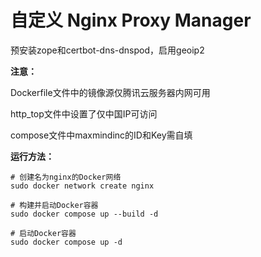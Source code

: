 # 自定义 Nginx Proxy Manager
预安装zope和certbot-dns-dnspod，启用geoip2

**注意：**

Dockerfile文件中的镜像源仅腾讯云服务器内网可用

http_top文件中设置了仅中国IP可访问

compose文件中maxmindinc的ID和Key需自填

**运行方法：**

```
# 创建名为nginx的Docker网络
sudo docker network create nginx

# 构建并启动Docker容器
sudo docker compose up --build -d

# 启动Docker容器
sudo docker compose up -d
```
